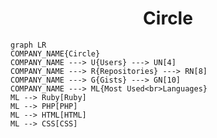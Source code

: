 <h1 align="center">Circle</h1>

```mermaid
graph LR
COMPANY_NAME{Circle}
COMPANY_NAME ---> U{Users} ---> UN[4]
COMPANY_NAME ---> R{Repositories} ---> RN[8]
COMPANY_NAME ---> G{Gists} ---> GN[10]
COMPANY_NAME ---> ML{Most Used<br>Languages}
ML --> Ruby[Ruby]
ML --> PHP[PHP]
ML --> HTML[HTML]
ML --> CSS[CSS]
```
